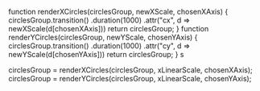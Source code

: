 function renderXCircles(circlesGroup, newXScale, chosenXAxis) {
  circlesGroup.transition()
    .duration(1000)
    .attr("cx", d => newXScale(d[chosenXAxis]))
  return circlesGroup;
}
function renderYCircles(circlesGroup, newYScale, chosenYAxis) {
  circlesGroup.transition()
    .duration(1000)
    .attr("cy", d => newYScale(d[chosenYAxis]))
  return circlesGroup;
}
s

  circlesGroup = renderXCircles(circlesGroup, xLinearScale, chosenXAxis);
  circlesGroup = renderYCircles(circlesGroup, xLinearScale, chosenYAxis);
